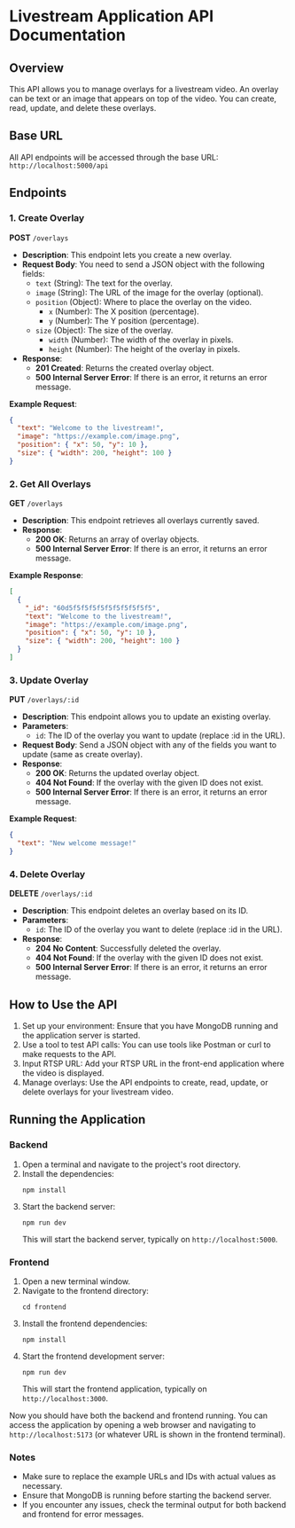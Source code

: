 # Livestream Application API Documentation

## Overview

This API allows you to manage overlays for a livestream video. An overlay can be text or an image that appears on top of the video. You can create, read, update, and delete these overlays.

## Base URL

All API endpoints will be accessed through the base URL: `http://localhost:5000/api`

## Endpoints

### 1. Create Overlay

**POST** `/overlays`

- **Description**: This endpoint lets you create a new overlay.
- **Request Body**: You need to send a JSON object with the following fields:
  - `text` (String): The text for the overlay.
  - `image` (String): The URL of the image for the overlay (optional).
  - `position` (Object): Where to place the overlay on the video.
    - `x` (Number): The X position (percentage).
    - `y` (Number): The Y position (percentage).
  - `size` (Object): The size of the overlay.
    - `width` (Number): The width of the overlay in pixels.
    - `height` (Number): The height of the overlay in pixels.
- **Response**:
  - **201 Created**: Returns the created overlay object.
  - **500 Internal Server Error**: If there is an error, it returns an error message.

**Example Request**:

```json
{
  "text": "Welcome to the livestream!",
  "image": "https://example.com/image.png",
  "position": { "x": 50, "y": 10 },
  "size": { "width": 200, "height": 100 }
}
```

### 2. Get All Overlays

**GET** `/overlays`

- **Description**: This endpoint retrieves all overlays currently saved.
- **Response**:
  - **200 OK**: Returns an array of overlay objects.
  - **500 Internal Server Error**: If there is an error, it returns an error message.

**Example Response**:

```json
[
  {
    "_id": "60d5f5f5f5f5f5f5f5f5f5f5",
    "text": "Welcome to the livestream!",
    "image": "https://example.com/image.png",
    "position": { "x": 50, "y": 10 },
    "size": { "width": 200, "height": 100 }
  }
]
```

### 3. Update Overlay

**PUT** `/overlays/:id`

- **Description**: This endpoint allows you to update an existing overlay.
- **Parameters**:
  - `id`: The ID of the overlay you want to update (replace :id in the URL).
- **Request Body**: Send a JSON object with any of the fields you want to update (same as create overlay).
- **Response**:
  - **200 OK**: Returns the updated overlay object.
  - **404 Not Found**: If the overlay with the given ID does not exist.
  - **500 Internal Server Error**: If there is an error, it returns an error message.

**Example Request**:

```json
{
  "text": "New welcome message!"
}
```

### 4. Delete Overlay

**DELETE** `/overlays/:id`

- **Description**: This endpoint deletes an overlay based on its ID.
- **Parameters**:
  - `id`: The ID of the overlay you want to delete (replace :id in the URL).
- **Response**:
  - **204 No Content**: Successfully deleted the overlay.
  - **404 Not Found**: If the overlay with the given ID does not exist.
  - **500 Internal Server Error**: If there is an error, it returns an error message.

## How to Use the API

1. Set up your environment: Ensure that you have MongoDB running and the application server is started.
2. Use a tool to test API calls: You can use tools like Postman or curl to make requests to the API.
3. Input RTSP URL: Add your RTSP URL in the front-end application where the video is displayed.
4. Manage overlays: Use the API endpoints to create, read, update, or delete overlays for your livestream video.

## Running the Application

### Backend

1. Open a terminal and navigate to the project's root directory.
2. Install the dependencies:
   ```
   npm install
   ```
3. Start the backend server:
   ```
   npm run dev
   ```
   This will start the backend server, typically on `http://localhost:5000`.

### Frontend

1. Open a new terminal window.
2. Navigate to the frontend directory:
   ```
   cd frontend
   ```
3. Install the frontend dependencies:
   ```
   npm install
   ```
4. Start the frontend development server:
   ```
   npm run dev
   ```
   This will start the frontend application, typically on `http://localhost:3000`.

Now you should have both the backend and frontend running. You can access the application by opening a web browser and navigating to `http://localhost:5173` (or whatever URL is shown in the frontend terminal).

### Notes

- Make sure to replace the example URLs and IDs with actual values as necessary.
- Ensure that MongoDB is running before starting the backend server.
- If you encounter any issues, check the terminal output for both backend and frontend for error messages.
